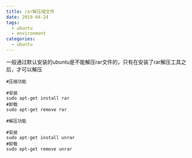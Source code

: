 ```yaml
---
title: rar解压缩文件
date: 2019-04-24
tags:
  - ubuntu
  - environment
categories:
  - ubuntu
---
```


一般通过默认安装的ubuntu是不能解压rar文件的，只有在安装了rar解压工具之后，才可以解压

```shell
#压缩功能

#安装 
sudo apt-get install rar
#卸载
sudo apt-get remove rar

#解压功能

#安装
sudo apt-get install unrar
#卸载
sudo apt-get remove unrar
```